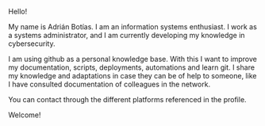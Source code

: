Hello!

My name is Adrián Botías. 
I am an information systems enthusiast. I work as a systems administrator, and I am currently developing my knowledge in cybersecurity. 

I am using github as a personal knowledge base.
With this I want to improve my documentation, scripts, deployments, automations and learn git.
I share my knowledge and adaptations in case they can be of help to someone, like I have consulted documentation of colleagues in the network.

You can contact through the different platforms referenced in the profile.


Welcome!
